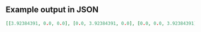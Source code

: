 ## Example output in JSON

```json
[[3.92384391, 0.0, 0.0], [0.0, 3.92384391, 0.0], [0.0, 0.0, 3.92384391]]
```